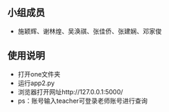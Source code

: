 ## 小组成员
- 施颖辉、谢林煌、吴涣祺、张佳侨、张建娴、邓家俊

## 使用说明
- 打开one文件夹  
- 运行app2.py  
- 浏览器打开网址http://127.0.0.1:5000/  
- ps：账号输入teacher可登录老师账号进行查询